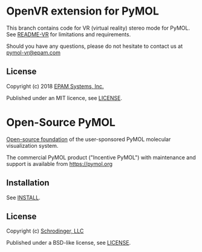 # OpenVR extension for PyMOL

This branch contains code for VR (virtual reality) stereo mode for PyMOL.
See [README-VR](README-VR) for limitations and requirements.

Should you have any questions, please do not hesitate to contact us at pymol-vr@epam.com

## License

Copyright (c) 2018 [EPAM Systems, Inc.](https://www.epam.com/)

Published under an MIT licence, see [LICENSE](contrib/vr/LICENSE).

# Open-Source PyMOL

[Open-source foundation](https://pymol.org/#opensource) of the user-sponsored PyMOL molecular visualization system.

The commercial PyMOL product ("Incentive PyMOL") with maintenance and support is available from https://pymol.org

## Installation

See [INSTALL](INSTALL).

## License

Copyright (c) [Schrodinger, LLC](https://www.schrodinger.com/)

Published under a BSD-like license, see [LICENSE](LICENSE).
